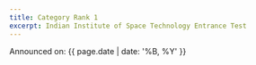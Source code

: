 ```yaml
---
title: Category Rank 1
excerpt: Indian Institute of Space Technology Entrance Test
---
```

Announced on: {{ page.date | date: '%B, %Y' }}
